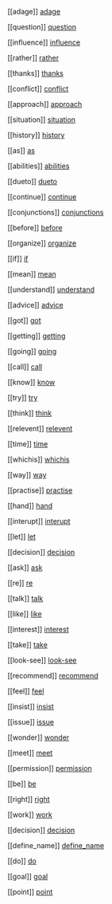 [[adage]]
[adage](category/adage.md)

[[question]]
[question](category/question.md)

[[influence]]
[influence](category/influence.md)

[[rather]]
[rather](category/rather.md)


[[thanks]]
[thanks](category/thanks.md)

[[conflict]]
[conflict](category/conflict.md)

[[approach]]
[approach](category/approach.md)

[[situation]]
[situation](category/situation.md)

[[history]]
[history](category/history.md)

[[as]]
[as](category/as.md)
 
[[abilities]]
[abilities](category/abilities.md)
 


[[dueto]]
[dueto](category/dueto.md)


[[continue]]
[continue](category/continue.md)


[[conjunctions]]
[conjunctions](category/conjunctions.md)


[[before]]
[before](category/before.md)



[[organize]]
[organize](category/organize.md)

[[if]]
[if](category/if.md)

[[mean]]
[mean](category/mean.md)
 
[[understand]]
[understand](category/understand.md)


[[advice]]
[advice](category/advice.md)

[[got]]
[got](category/got.md)

[[getting]]
[getting](category/getting.md)


[[going]]
[going](category/going.md)

[[call]]
 [call](category/call.md)

[[know]]
[know](category/know.md)

[[try]]
 [try](category/try.md)

[[think]]
[think](category/think.md)

[[relevent]]
[relevent](category/relevent.md)

[[time]]
 [time](category/time.md)

[[whichis]]
[whichis](category/whichis.md)


[[way]]
[way](category/way.md)

[[practise]]
[practise](category/practise.md)
 
[[hand]]
[hand](category/hand.md)


[[interupt]]
[interupt](category/interupt.md)

[[let]]
[let](category/let.md)

[[decision]]
[decision](category/decision.md)

[[ask]]
[ask](category/ask.md)

[[re]]
[re](category/re.md)

[[talk]]
[talk](category/talk.md)

[[like]]
[like](category/like.md)

[[interest]]
[interest](category/interest.md)

[[take]]
[take](category/take.md)

[[look-see]]
[look-see](category/look-see.md)

[[recommend]]
[recommend](category/recommend.md)

[[feel]]
[feel](category/feel.md)

[[insist]]
[insist](category/insist.md)

[[issue]]
[issue](category/issue.md)

[[wonder]]
[wonder](category/wonder.md)

[[meet]]
[meet](category/meet.md)

[[permission]]
[permission](category/permission.md)

[[be]]
[be](category/be.md)

[[right]]
[right](category/right.md)

[[work]]
[work](category/work.md)

[[decision]]
[decision](category/decision.md)

[[define_name]]
[define_name](category/define_name.md)

[[do]]
[do](category/do.md)

[[goal]]
[goal](category/goal.md)


[[point]]
[point](category/point.md)